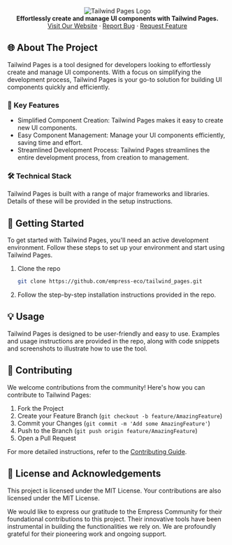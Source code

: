 <div align="center">
    <img src="https://grow.empress.eco/uploads/default/original/2X/1/1f1e1044d3864269d2a613577edb9763890422ab.png" alt="Tailwind Pages Logo">
    <br>
    <strong>Effortlessly create and manage UI components with Tailwind Pages.</strong>
    <br>
    <a href="https://empress.eco/">Visit Our Website</a>
    ·
    <a href="https://github.com/empress-eco/tailwind_pages/issues">Report Bug</a>
    ·
    <a href="https://github.com/empress-eco/tailwind_pages/issues">Request Feature</a>
</div>

## 🌐 About The Project

Tailwind Pages is a tool designed for developers looking to effortlessly create and manage UI components. With a focus on simplifying the development process, Tailwind Pages is your go-to solution for building UI components quickly and efficiently.

### 🌟 Key Features
- Simplified Component Creation: Tailwind Pages makes it easy to create new UI components.
- Easy Component Management: Manage your UI components efficiently, saving time and effort.
- Streamlined Development Process: Tailwind Pages streamlines the entire development process, from creation to management.

### 🛠 Technical Stack
Tailwind Pages is built with a range of major frameworks and libraries. Details of these will be provided in the setup instructions.

## 🚀 Getting Started

To get started with Tailwind Pages, you'll need an active development environment. Follow these steps to set up your environment and start using Tailwind Pages.

1. Clone the repo
   ```sh
   git clone https://github.com/empress-eco/tailwind_pages.git
   ```
2. Follow the step-by-step installation instructions provided in the repo.

## 💡 Usage

Tailwind Pages is designed to be user-friendly and easy to use. Examples and usage instructions are provided in the repo, along with code snippets and screenshots to illustrate how to use the tool.

## 👥 Contributing

We welcome contributions from the community! Here's how you can contribute to Tailwind Pages:

1. Fork the Project
2. Create your Feature Branch (`git checkout -b feature/AmazingFeature`)
3. Commit your Changes (`git commit -m 'Add some AmazingFeature'`)
4. Push to the Branch (`git push origin feature/AmazingFeature`)
5. Open a Pull Request

For more detailed instructions, refer to the [Contributing Guide](https://github.com/empress-eco/tailwind_pages.git).

## 📜 License and Acknowledgements

This project is licensed under the MIT License. Your contributions are also licensed under the MIT License.

We would like to express our gratitude to the Empress Community for their foundational contributions to this project. Their innovative tools have been instrumental in building the functionalities we rely on. We are profoundly grateful for their pioneering work and ongoing support.